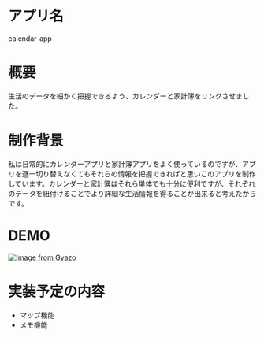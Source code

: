 # アプリ名

calendar-app

# 概要

生活のデータを細かく把握できるよう、カレンダーと家計簿をリンクさせました。

# 制作背景

私は日常的にカレンダーアプリと家計簿アプリをよく使っているのですが、アプリを逐一切り替えなくてもそれらの情報を把握できればと思いこのアプリを制作しています。カレンダーと家計簿はそれら単体でも十分に便利ですが、それぞれのデータを紐付けることでより詳細な生活情報を得ることが出来ると考えたからです。

# DEMO

[![Image from Gyazo](https://i.gyazo.com/180732dd7e417479f4548e6a822ab61c.gif)](https://gyazo.com/180732dd7e417479f4548e6a822ab61c)

# 実装予定の内容

- マップ機能
- メモ機能
